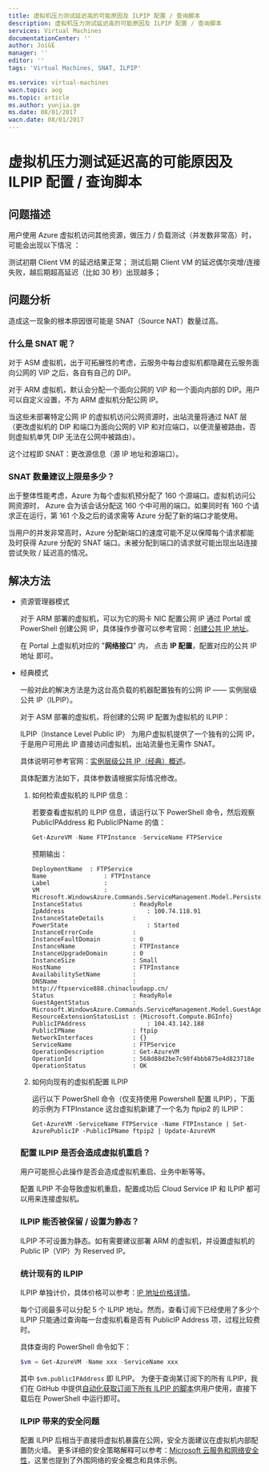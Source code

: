 ```yaml
---
title: 虚拟机压力测试延迟高的可能原因及 ILPIP 配置 / 查询脚本
description: 虚拟机压力测试延迟高的可能原因及 ILPIP 配置 / 查询脚本
services: Virtual Machines
documentationCenter: ''
author: JoiGE
manager: ''
editor: ''
tags: 'Virtual Machines, SNAT, ILPIP'

ms.service: virtual-machines
wacn.topic: aog
ms.topic: article
ms.author: yunjia.ge
ms.date: 08/01/2017
wacn.date: 08/01/2017
---
```


# 虚拟机压力测试延迟高的可能原因及 ILPIP 配置 / 查询脚本

## 问题描述

用户使用 Azure 虚拟机访问其他资源，做压力 / 负载测试（并发数非常高）时，可能会出现以下情况 ：

测试初期 Client VM 的延迟结果正常；
测试后期 Client VM 的延迟偶尔突增/连接失败，越后期超高延迟（比如 30 秒）出现越多；

## 问题分析

造成这一现象的根本原因很可能是 SNAT（Source NAT）数量过高。

### 什么是 SNAT 呢？

对于 ASM 虚拟机，出于可拓展性的考虑，云服务中每台虚拟机都隐藏在云服务面向公网的 VIP 之后，各自有自己的 DIP。

对于 ARM 虚拟机，默认会分配一个面向公网的 VIP 和一个面向内部的 DIP。用户可以自定义设置，不为 ARM 虚拟机分配公网 IP。

当这些未部署特定公网 IP 的虚拟机访问公网资源时，出站流量将通过 NAT 层（更改虚拟机的 DIP 和端口为面向公网的 VIP 和对应端口，以便流量被路由，否则虚拟机单凭 DIP 无法在公网中被路由）。

这个过程即 SNAT：更改源信息（源 IP 地址和源端口）。

### SNAT 数量建议上限是多少？

出于整体性能考虑，Azure 为每个虚拟机预分配了 160 个源端口。虚拟机访问公网资源时， Azure 会为该会话分配这 160 个中可用的端口。如果同时有 160 个请求正在运行，第 161 个及之后的请求需等 Azure 分配了新的端口才能使用。

当用户的并发非常高时，Azure 分配新端口的速度可能不足以保障每个请求都能及时获得 Azure 分配的 SNAT 端口。未被分配到端口的请求就可能出现出站连接尝试失败 / 延迟高的情况。


## 解决方法

- 资源管理器模式

    对于 ARM 部署的虚拟机，可以为它的网卡 NIC 配置公网 IP
    通过 Portal 或 PowerShell 创建公网 IP，具体操作步骤可以参考官网：[创建公共 IP 地址](https://docs.azure.cn/zh-cn/virtual-network/virtual-network-public-ip-address#create)。

    在 Portal 上虚拟机对应的 "**网络接口**" 内， 点击 **IP 配置**，配置对应的公共 IP 地址 即可。

- 经典模式

    一般对此的解决方法是为这台高负载的机器配置独有的公网 IP —— 实例层级公共 IP（ILPIP）。

    对于 ASM 部署的虚拟机，将创建的公网 IP 配置为虚拟机的 ILPIP：

    ILPIP（Instance Level Public IP） 为用户虚拟机提供了一个独有的公网 IP，于是用户可用此 IP 直接访问虚拟机，出站流量也无需作 SNAT。

    具体说明可参考官网：[实例层级公共 IP（经典）概述](https://www.azure.cn/documentation/articles/virtual-networks-instance-level-public-ip)。

    具体配置方法如下，具体参数请根据实际情况修改。

    1. 如何检索虚拟机的 ILPIP 信息：

        若要查看虚拟机的 ILPIP 信息，请运行以下 PowerShell 命令，然后观察 PublicIPAddress 和 PublicIPName 的值：

        ```PowerShell
        Get-AzureVM -Name FTPInstance -ServiceName FTPService
        ```

        预期输出：

        ```
        DeploymentName	: FTPService
        Name				: FTPInstance
        Label				: 
        VM					: Microsoft.WindowsAzure.Commands.ServiceManagement.Model.PersistentVM
        InstanceStatus				: ReadyRole
        IpAddress                   	: 100.74.118.91
        InstanceStateDetails    	: 
        PowerState                  	: Started
        InstanceErrorCode         	: 
        InstanceFaultDomain       	: 0
        InstanceName               	: FTPInstance
        InstanceUpgradeDomain     	: 0
        InstanceSize              	: Small
        HostName                  	: FTPInstance
        AvailabilitySetName     	: 
        DNSName                   	: http://ftpservice888.chinacloudapp.cn/
        Status                     	: ReadyRole
        GuestAgentStatus           	:     Microsoft.WindowsAzure.Commands.ServiceManagement.Model.GuestAgentStatus
        ResourceExtensionStatusList	: {Microsoft.Compute.BGInfo}
        PublicIPAddress         		: 104.43.142.188
        PublicIPName             	: ftpip
        NetworkInterfaces         	: {}
        ServiceName                	: FTPService
        OperationDescription       	: Get-AzureVM
        OperationId               	: 568d88d2be7c98f4bbb875e4d823718e
        OperationStatus            	: OK
        ```

    2. 如何向现有的虚拟机配置 ILPIP

        运行以下 PowerShell 命令（仅支持使用 Powershell 配置 ILPIP），下面的示例为 FTPInstance 这台虚拟机新建了一个名为 ftpip2 的 ILPIP：

        ```
        Get-AzureVM -ServiceName FTPService -Name FTPInstance | Set-AzurePublicIP -PublicIPName ftpip2 | Update-AzureVM
        ```

    ### 配置 ILPIP 是否会造成虚拟机重启？

    用户可能担心此操作是否会造成虚拟机重启、业务中断等等。

    配置 ILPIP 不会导致虚拟机重启，配置成功后 Cloud Service IP 和 ILPIP 都可以用来连接虚拟机。

    ### ILPIP 能否被保留 / 设置为静态？

    ILPIP 不可设置为静态。如有需要建议部署 ARM 的虚拟机，并设置虚拟机的 Public IP（VIP）为 Reserved IP。

    ### 统计现有的 ILPIP

    ILPIP 单独计价，具体价格可以参考：[IP 地址价格详情](https://www.azure.cn/pricing/details/reserved-ip-addresses/)。

    每个订阅最多可以分配 5 个 ILPIP 地址。然而，查看订阅下已经使用了多少个 ILPIP 只能通过查询每一台虚拟机看是否有 PublicIP Address 项，过程比较费时。

    具体查询的 PowerShell 命令如下：

    ```PowerShell
    $vm = Get-AzureVM -Name xxx -ServiceName xxx
    ```

    其中 `$vm.publicIPAddress` 即 ILPIP。
    为便于查询某订阅下的所有 ILPIP，我们在 GitHub 中提供[自动化获取订阅下所有 ILPIP 的脚本](https://github.com/wacn/AOG-CodeSample/blob/master/VirtualMachines/PowerShell/ILPIPconfig.ps1)供用户使用，直接下载后在 PowerShell 中运行即可。
    
    ### ILPIP 带来的安全问题

    配置 ILPIP 后相当于直接将虚拟机暴露在公网，安全方面建议在虚拟机内部配置防火墙。
    更多详细的安全策略解释可以参考：[Microsoft 云服务和网络安全性](https://docs.microsoft.com/zh-cn/azure/best-practices-network-security)，这里也提到了外围网络的安全概念和具体示例。


